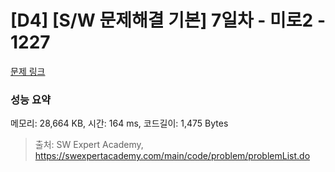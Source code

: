 # [D4] [S/W 문제해결 기본] 7일차 - 미로2 - 1227 

[문제 링크](https://swexpertacademy.com/main/code/problem/problemDetail.do?contestProbId=AV14wL9KAGkCFAYD) 

### 성능 요약

메모리: 28,664 KB, 시간: 164 ms, 코드길이: 1,475 Bytes



> 출처: SW Expert Academy, https://swexpertacademy.com/main/code/problem/problemList.do
